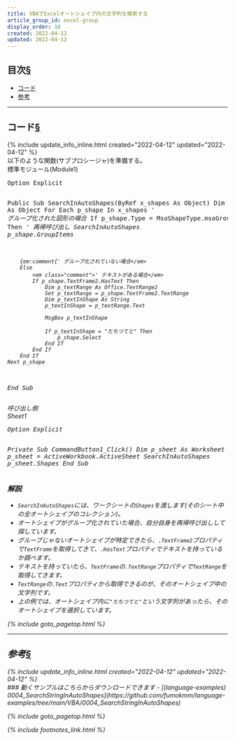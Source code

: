 ```yaml
---
title: VBAでExcelオートシェイプ内の文字列を検索する
article_group_id: excel-group
display_order: 10
created: 2022-04-12
updated: 2022-04-12
---
```


## <a name="index">目次</a><a class="heading-anchor-permalink" href="#目次">§</a>

<ul id="index_ul">
<li><a href="#コード">コード</a></li>
<li><a href="#参考">参考</a></li>
</ul>

* * *
## <a name="コード">コード</a><a class="heading-anchor-permalink" href="#コード">§</a>
<div class="chapter-updated">{% include update_info_inline.html created="2022-04-12" updated="2022-04-12" %}</div>
以下のような関数(サブプロシージャ)を準備する。
<div class="code-box">
<div class="title">標準モジュール(Module1)</div>
<pre>
Option Explicit

Public Sub SearchInAutoShapes(ByRef x_shapes As Object)
    Dim p_shape As Object
    For Each p_shape In x_shapes
        <em class="comment">' グループ化された図形の場合</em>
        If p_shape.Type = MsoShapeType.msoGroup Then
            <em class="comment">' 再帰呼び出し
            SearchInAutoShapes p_shape.GroupItems
        
        {em:comment{' グループ化されていない場合</em>
        Else
            <em class="comment">' テキストがある場合</em>
            If p_shape.TextFrame2.HasText Then
                Dim p_textRange As Office.TextRange2
                Set p_textRange = p_shape.TextFrame2.TextRange
                Dim p_textInShape As String
                p_textInShape = p_textRange.Text
                
                MsgBox p_textInShape
                
                If p_textInShape = "たちつてと" Then
                    p_shape.Select
                End If
            End If
        End If
    Next p_shape
End Sub
</pre>
</div>
呼び出し側
<div class="code-box">
<div class="title">Sheet1</div>
<pre>
Option Explicit

Private Sub CommandButton1_Click()
    Dim p_sheet As Worksheet
    Set p_sheet = ActiveWorkbook.ActiveSheet
    <em>SearchInAutoShapes</em> <em class="blue">p_sheet.Shapes</em>
End Sub
</pre>
</div>

### 解説
- `SearchInAutoShapes`には、ワークシートの`Shapes`を渡します(そのシート中の全オートシェイプのコレクション)。
- オートシェイプがグループ化されていた場合、自分自身を再帰呼び出しして探しています。
- グループじゃないオートシェイプが特定できたら、`.TextFrame2`プロパティで`TextFrame`を取得してきて、`.HasText`プロパティでテキストを持っているか調べます。
- テキストを持っていたら、`TextFrame`の`.TextRange`プロパティで`TextRange`を取得してきます。
- `TextRange`の`.Text`プロパティから取得できるのが、そのオートシェイプ中の文字列です。
- 上の例では、オートシェイプ内に`"たちつてと"`という文字列があったら、そのオートシェイプを選択しています。

{% include goto_pagetop.html %}

* * *
## <a name="参考">参考</a><a class="heading-anchor-permalink" href="#参考">§</a>
<div class="chapter-updated">{% include update_info_inline.html created="2022-04-12" updated="2022-04-12" %}</div>
### 動くサンプルはこちらからダウンロードできます
- [(language-examples) 0004_SearchStringInAutoShapes](https://github.com/fumokmm/language-examples/tree/main/VBA/0004_SearchStringInAutoShapes)

{% include goto_pagetop.html %}

{% include footnotes_link.html %}
